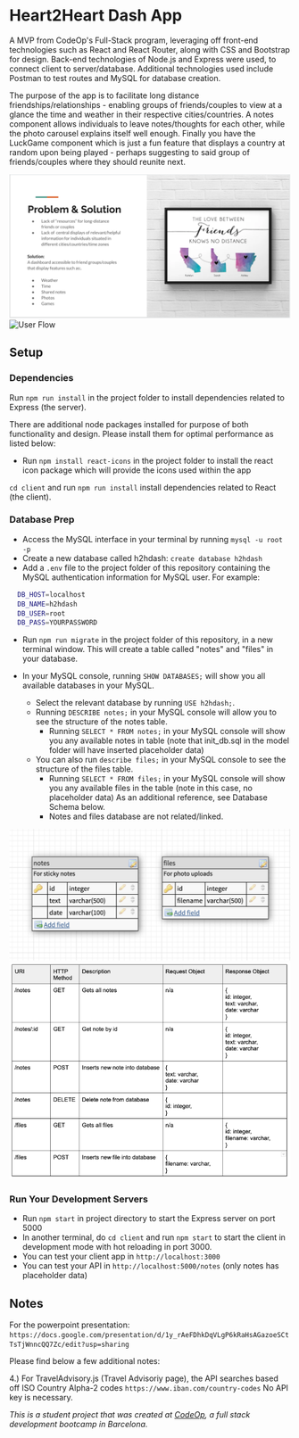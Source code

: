 # Heart2Heart Dash App

A MVP from CodeOp's Full-Stack program, leveraging off front-end technologies such as React and React Router, along with CSS and Bootstrap for design. Back-end technologies of Node.js and Express were used, to connect client to server/database. Additional technologies used include Postman to test routes and MySQL for database creation. 

The purpose of the app is to facilitate long distance friendships/relationships - enabling groups of friends/couples to view at a glance the time and weather in their respective cities/countries. A notes component allows individuals to leave notes/thoughts for each other, while the photo carousel explains itself well enough. Finally you have the LuckGame component which is just a fun feature that displays a country at random upon being played - perhaps suggesting to said group of friends/couples where they should reunite next.

![Problem & Solution Slide](support/problem_solution.png)
![User Flow](support/user_flow.png)

## Setup

### Dependencies

Run `npm run install` in the project folder to install dependencies related to Express (the server).

There are additional node packages installed for purpose of both functionality and design. Please install them for optimal performance as listed below:
- Run `npm install react-icons` in the project folder to install the react icon package which will provide the icons used within the app

`cd client` and run `npm run install` install dependencies related to React (the client).

### Database Prep

- Access the MySQL interface in your terminal by running `mysql -u root -p`
- Create a new database called h2hdash: `create database h2hdash`
- Add a `.env` file to the project folder of this repository containing the MySQL authentication information for MySQL user. For example:

```bash
  DB_HOST=localhost
  DB_NAME=h2hdash
  DB_USER=root
  DB_PASS=YOURPASSWORD
```
- Run `npm run migrate` in the project folder of this repository, in a new terminal window. This will create a table called "notes" and "files" in your database.

- In your MySQL console, running `SHOW DATABASES;` will show you all available databases in your MySQL. 
  - Select the relevant database by running `USE h2hdash;`. 
  - Running `DESCRIBE notes;` in your MySQL console will allow you to see the structure of the notes table. 
    - Running `SELECT * FROM notes;` in your MySQL console will show you any available notes in table (note that init_db.sql in the model folder will have inserted placeholder data)
  - You can also run `describe files;` in your MySQL console to see the structure of the files table. 
    - Running `SELECT * FROM files;` in your MySQL console will show you any available files in the table (note in this case, no placeholder data)
  As an additional reference, see Database Schema below.
    - Notes and files database are not related/linked.
    
![Database Schema](support/database_schema.png)
![API routes](support/api_routes.png)

### Run Your Development Servers

- Run `npm start` in project directory to start the Express server on port 5000
- In another terminal, do `cd client` and run `npm start` to start the client in development mode with hot reloading in port 3000.
- You can test your client app in `http://localhost:3000`
- You can test your API in `http://localhost:5000/notes` (only notes has placeholder data)

## Notes

For the powerpoint presentation: `https://docs.google.com/presentation/d/1y_rAeFDhkDqVLgP6kRaHsAGazoeSCtTsTjWnncQQ7Zc/edit?usp=sharing`

Please find below a few additional notes:


4.) For TravelAdvisory.js (Travel Advisoriy page), the API searches based off ISO Country Alpha-2 codes `https://www.iban.com/country-codes`
No API key is necessary.

_This is a student project that was created at [CodeOp](http://CodeOp.tech), a full stack development bootcamp in Barcelona._